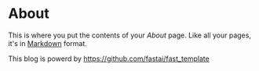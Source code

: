 # About

This is where you put the contents of your *About* page. Like all your pages, it's in [Markdown](https://guides.github.com/features/mastering-markdown/) format.

This blog is powerd by https://github.com/fastai/fast_template
